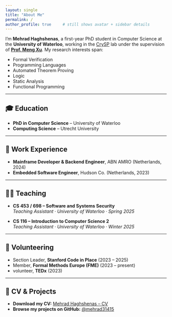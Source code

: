 ```yaml
---
layout: single           
title: "About Me"
permalink: /
author_profile: true     # still shows avatar + sidebar details
---
```


I’m **Mehrad Haghshenas**, a first-year PhD student in Computer Science at the **University of Waterloo**, working in the [CrySP](https://crysp.uwaterloo.ca/) lab under the supervision of [**Prof. Meng Xu**](https://cs.uwaterloo.ca/~m285xu/). My research interests span:

- Formal Verification
- Programming Languages 
- Automated Theorem Proving  
- Logic 
- Static Analysis
- Functional Programming

---

## 🎓 Education
- **PhD in Computer Science** – University of Waterloo
- **Computing Science** – Utrecht University

---

## 💼 Work Experience
- **Mainframe Developer & Backend Engineer**, ABN AMRO (Netherlands, 2024)
- **Embedded Software Engineer**, Hudson Co. (Netherlands, 2023)

---

## 🧑‍🏫 Teaching
- **CS 453 / 698 – Software and Systems Security**  
  *Teaching Assistant · University of Waterloo · Spring 2025*

- **CS 116 – Introduction to Computer Science 2**  
  *Teaching Assistant · University of Waterloo · Winter 2025*

---

## 🤝 Volunteering
- Section Leader, **Stanford Code in Place** (2023 – 2025)
- Member, **Formal Methods Europe (FME)** (2023 – present)
- volunteer, **TEDx** (2023)

---

## 📄 CV & Projects

- **Download my CV:** [Mehrad Haghshenas – CV](/files/Mehrad_Haghshenas.pdf)  
- **Browse my projects on GitHub:** [@mehrad31415](https://github.com/mehrad31415)